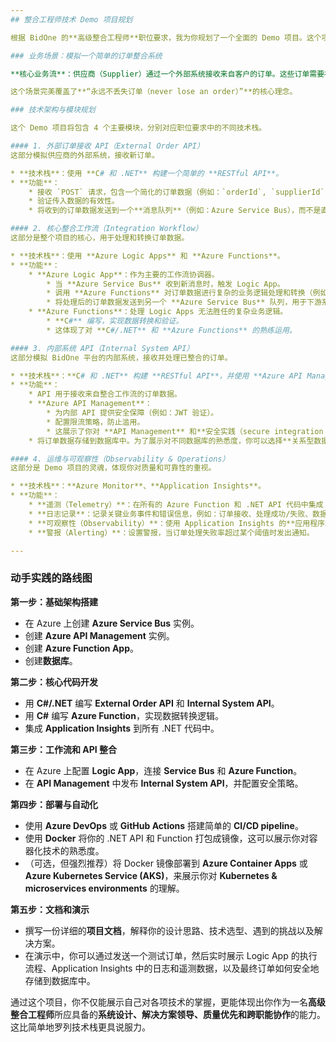 ```yaml
---
## 整合工程师技术 Demo 项目规划

根据 BidOne 的**高级整合工程师**职位要求，我为你规划了一个全面的 Demo 项目。这个项目旨在模拟一个真实的业务场景，让你有机会实践职位描述中的所有核心技术和工作流程，不仅能展示你的技术能力，还能体现你对业务的理解和对软件质量的追求。

### 业务场景：模拟一个简单的订单整合系统

**核心业务流**：供应商（Supplier）通过一个外部系统接收来自客户的订单。这些订单需要被整合到 BidOne 的内部平台中，并通过 BidOne 的系统通知相应的下游系统进行处理。这个过程需要考虑数据格式的转换、系统的解耦、错误的容错和可观察性。

这个场景完美覆盖了**“永远不丢失订单（never lose an order）”**的核心理念。

### 技术架构与模块规划

这个 Demo 项目将包含 4 个主要模块，分别对应职位要求中的不同技术栈。

#### 1. 外部订单接收 API（External Order API）
这部分模拟供应商的外部系统，接收新订单。

* **技术栈**：使用 **C# 和 .NET** 构建一个简单的 **RESTful API**。
* **功能**：
    * 接收 `POST` 请求，包含一个简化的订单数据（例如：`orderId`, `supplierId`, `products`, `deliveryDate`）。
    * 验证传入数据的有效性。
    * 将收到的订单数据发送到一个**消息队列**（例如：Azure Service Bus），而不是直接处理，以实现系统解耦，这体现了**服务总线（service buses）**和**弹性（resilience）**的思想。

#### 2. 核心整合工作流（Integration Workflow）
这部分是整个项目的核心，用于处理和转换订单数据。

* **技术栈**：使用 **Azure Logic Apps** 和 **Azure Functions**。
* **功能**：
    * **Azure Logic App**：作为主要的工作流协调器。
        * 当 **Azure Service Bus** 收到新消息时，触发 Logic App。
        * 调用 **Azure Functions** 对订单数据进行复杂的业务逻辑处理和转换（例如：数据清理、格式转换）。
        * 将处理后的订单数据发送到另一个 **Azure Service Bus** 队列，用于下游系统处理。
    * **Azure Functions**：处理 Logic Apps 无法胜任的复杂业务逻辑。
        * **C#** 编写，实现数据转换和验证。
        * 这体现了对 **C#/.NET** 和 **Azure Functions** 的熟练运用。

#### 3. 内部系统 API（Internal System API）
这部分模拟 BidOne 平台的内部系统，接收并处理已整合的订单。

* **技术栈**：**C# 和 .NET** 构建 **RESTful API**，并使用 **Azure API Management** 进行管理。
* **功能**：
    * API 用于接收来自整合工作流的订单数据。
    * **Azure API Management**：
        * 为内部 API 提供安全保障（例如：JWT 验证）。
        * 配置限流策略，防止滥用。
        * 这展示了你对 **API Management** 和**安全实践（secure integration practices）**的理解。
    * 将订单数据存储到数据库中。为了展示对不同数据库的熟悉度，你可以选择**关系型数据库**（如 Azure SQL Database）和 **NoSQL 数据库**（如 Azure Cosmos DB）中的一个。

#### 4. 运维与可观察性（Observability & Operations）
这部分是 Demo 项目的灵魂，体现你对质量和可靠性的重视。

* **技术栈**：**Azure Monitor**、**Application Insights**。
* **功能**：
    * **遥测（Telemetry）**：在所有的 Azure Function 和 .NET API 代码中集成 **Application Insights SDK**。
    * **日志记录**：记录关键业务事件和错误信息，例如：订单接收、处理成功/失败、数据转换错误。
    * **可观察性（Observability）**：使用 Application Insights 的**应用程序地图（Application Map）**来可视化整个系统的调用关系；使用**端到端事务跟踪**来快速定位问题。
    * **警报（Alerting）**：设置警报，当订单处理失败率超过某个阈值时发出通知。

---
```

### 动手实践的路线图

**第一步：基础架构搭建**
* 在 Azure 上创建 **Azure Service Bus** 实例。
* 创建 **Azure API Management** 实例。
* 创建 **Azure Function App**。
* 创建**数据库**。

**第二步：核心代码开发**
* 用 **C#/.NET** 编写 **External Order API** 和 **Internal System API**。
* 用 **C#** 编写 **Azure Function**，实现数据转换逻辑。
* 集成 **Application Insights** 到所有 .NET 代码中。

**第三步：工作流和 API 整合**
* 在 Azure 上配置 **Logic App**，连接 **Service Bus** 和 **Azure Function**。
* 在 **API Management** 中发布 **Internal System API**，并配置安全策略。

**第四步：部署与自动化**
* 使用 **Azure DevOps** 或 **GitHub Actions** 搭建简单的 **CI/CD pipeline**。
* 使用 **Docker** 将你的 .NET API 和 Function 打包成镜像，这可以展示你对容器化技术的熟悉度。
* （可选，但强烈推荐）将 Docker 镜像部署到 **Azure Container Apps** 或 **Azure Kubernetes Service (AKS)**，来展示你对 **Kubernetes & microservices environments** 的理解。

**第五步：文档和演示**
* 撰写一份详细的**项目文档**，解释你的设计思路、技术选型、遇到的挑战以及解决方案。
* 在演示中，你可以通过发送一个测试订单，然后实时展示 Logic App 的执行流程、Application Insights 中的日志和遥测数据，以及最终订单如何安全地存储到数据库中。

通过这个项目，你不仅能展示自己对各项技术的掌握，更能体现出你作为一名**高级整合工程师**所应具备的**系统设计、解决方案领导、质量优先和跨职能协作**的能力。这比简单地罗列技术栈更具说服力。